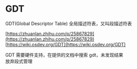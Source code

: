# GDT

GDT(Global Descriptor Table) 全局描述符表，又叫段描述符表

[https://zhuanlan.zhihu.com/p/25867829](https://zhuanlan.zhihu.com/p/25867829)  
[https://wiki.osdev.org/GDT](https://wiki.osdev.org/GDT)

GDT 需要硬件支持，在提供的文档中搜索 gdt，未发现结果  
放弃段式管理